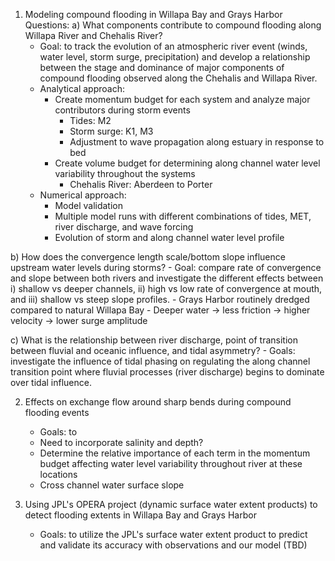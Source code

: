 1) Modeling compound flooding in Willapa Bay and Grays Harbor
Questions:
a) What components contribute to compound flooding along Willapa River and Chehalis River?
	- Goal: to track the evolution of an atmospheric river event (winds, water level, storm surge, precipitation) and develop a relationship between the stage and dominance of major components of compound flooding observed along the Chehalis and Willapa River.
	- Analytical approach:
		- Create momentum budget for each system and analyze major contributors during storm events
			- Tides: M2 
			- Storm surge: K1, M3
			- Adjustment to wave propagation along estuary in response to bed
		- Create volume budget for determining along channel water level variability throughout the systems
			- Chehalis River: Aberdeen to Porter
	- Numerical approach:
		- Model validation
		- Multiple model runs with different combinations of tides, MET, river discharge, and wave forcing
		- Evolution of storm and along channel water level profile

b) How does the convergence length scale/bottom slope influence upstream water levels during storms?
	- Goal: compare rate of convergence and slope between both rivers and investigate the different effects between i) shallow vs deeper channels, ii) high vs low rate of convergence at mouth, and iii) shallow vs steep slope profiles.
	- Grays Harbor routinely dredged compared to natural Willapa Bay
		- Deeper water -> less friction -> higher velocity -> lower surge amplitude

c) What is the relationship between river discharge, point of transition between fluvial and oceanic influence, and tidal asymmetry?
	- Goals: investigate the influence of tidal phasing on regulating the along channel transition point where fluvial processes (river discharge) begins to dominate over tidal influence. 


2) Effects on exchange flow around sharp bends during compound flooding events
	- Goals: to 
	- Need to incorporate salinity and depth?
	- Determine the relative importance of each term in the momentum budget affecting water level variability throughout river at these locations
	- Cross channel water surface slope 


3) Using JPL's OPERA project (dynamic surface water extent products) to detect flooding extents in Willapa Bay and Grays Harbor
	- Goals: to utilize the JPL's surface water extent product to predict and validate its accuracy with observations and our model (TBD)

